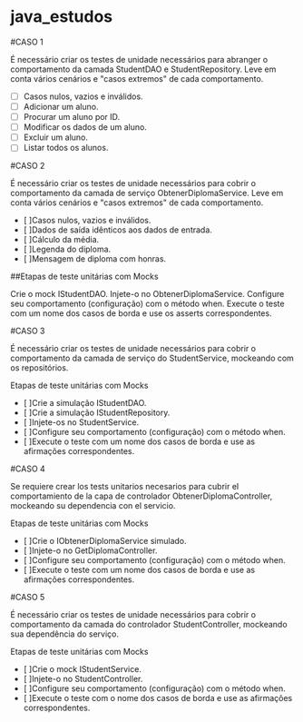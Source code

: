 # java_estudos

#CASO 1

É necessário criar os testes de unidade necessários para abranger o comportamento da camada StudentDAO e StudentRepository. Leve em conta vários cenários e "casos extremos" de cada comportamento.

- [ ] Casos nulos, vazios e inválidos.
- [ ] Adicionar um aluno.
- [ ] Procurar um aluno por ID.
- [ ] Modificar os dados de um aluno.
- [ ] Excluir um aluno.
- [ ] Listar todos os alunos.

#CASO 2

É necessário criar os testes de unidade necessários para cobrir o comportamento da camada de serviço ObtenerDiplomaService. Leve em conta vários cenários e "casos extremos" de cada comportamento.

- [ ]Casos nulos, vazios e inválidos.
- [ ]Dados de saída idênticos aos dados de entrada.
- [ ]Cálculo da média.
- [ ]Legenda do diploma.
- [ ]Mensagem de diploma com honras.

##Etapas de teste unitárias com Mocks

Crie o mock IStudentDAO.
Injete-o no ObtenerDiplomaService.
Configure seu comportamento (configuração) com o método when.
Execute o teste com um nome dos casos de borda e use os asserts correspondentes.

#CASO 3

É necessário criar os testes de unidade necessários para cobrir o comportamento da camada de serviço do StudentService, mockeando com os repositórios.

Etapas de teste unitárias com Mocks

- [ ]Crie a simulação IStudentDAO.
- [ ]Crie a simulação IStudentRepository.
- [ ]Injete-os no StudentService.
- [ ]Configure seu comportamento (configuração) com o método when.
- [ ]Execute o teste com um nome dos casos de borda e use as afirmações correspondentes.

#CASO 4

Se requiere crear los tests unitarios necesarios para cubrir el comportamiento de la capa de controlador ObtenerDiplomaController, mockeando su dependencia con el servicio.

Etapas de teste unitárias com Mocks

- [ ]Crie o IObtenerDiplomaService simulado.
- [ ]Injete-o no GetDiplomaController.
- [ ]Configure seu comportamento (configuração) com o método when.
- [ ]Execute o teste com um nome dos casos de borda e use as afirmações correspondentes.

#CASO 5

É necessário criar os testes de unidade necessários para cobrir o comportamento da camada do controlador StudentController, mockeando sua dependência do serviço.

Etapas de teste unitárias com Mocks

 - [ ]Crie o mock IStudentService. 
 - [ ]Injete-o no StudentController.
 - [ ]Configure seu comportamento (configuração) com o método when.
- [ ]Execute o teste com o nome dos casos de borda e use as afirmações correspondentes.